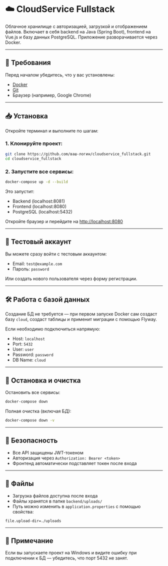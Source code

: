 # ☁️ CloudService Fullstack

Облачное хранилище с авторизацией, загрузкой и отображением файлов. Включает в себя backend на Java (Spring Boot), frontend на Vue.js и базу данных PostgreSQL. Приложение разворачивается через Docker.

---

## 🔧 Требования

Перед началом убедитесь, что у вас установлены:

- [Docker](https://www.docker.com/products/docker-desktop)
- [Git](https://git-scm.com/)
- Браузер (например, Google Chrome)

---

## 📥 Установка

Откройте терминал и выполните по шагам:

### 1. Клонируйте проект:

```bash
git clone https://github.com/ваш-логин/cloudservice_fullstack.git
cd cloudservice_fullstack
```

### 2. Запустите все сервисы:

```bash
docker-compose up -d --build
```

Это запустит:
- Backend (localhost:8081)
- Frontend (localhost:8080)
- PostgreSQL (localhost:5432)

Откройте браузер и перейдите на [http://localhost:8080](http://localhost:8080)

---

## 🧪 Тестовый аккаунт

Вы можете сразу войти с тестовым аккаунтом:

- Email: `test@example.com`
- Пароль: `password`

Или создать нового пользователя через форму регистрации.

---

## 🛠 Работа с базой данных

Создание БД не требуется — при первом запуске Docker сам создаст базу `cloud`, создаст таблицы и применит миграции с помощью Flyway.

Если необходимо подключиться напрямую:

- Host: `localhost`
- Port: `5432`
- User: `user`
- Password: `password`
- DB Name: `cloud`

---

## 🧼 Остановка и очистка

Остановить все сервисы:

```bash
docker-compose down
```

Полная очистка (включая БД):

```bash
docker-compose down -v
```

---

## 🔐 Безопасность

- Все API защищены JWT-токеном
- Авторизация через `Authorization: Bearer <token>`
- Фронтенд автоматически подставляет токен после входа

---

## 📁 Файлы

- Загрузка файлов доступна после входа
- Файлы хранятся в папке `backend/uploads/`
- Путь можно изменить в `application.properties` с помощью свойства:

```properties
file.upload-dir=./uploads
```

---

## 📌 Примечание

Если вы запускаете проект на Windows и видите ошибку при подключении к БД — убедитесь, что порт 5432 не занят.